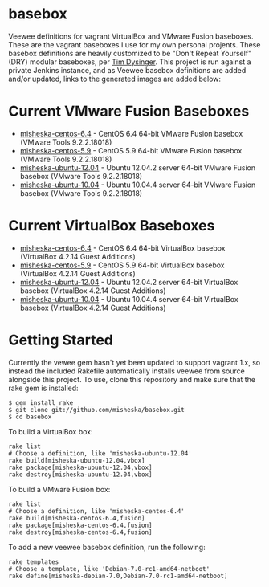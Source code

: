 basebox
=======

Veewee definitions for vagrant VirtualBox and VMware Fusion baseboxes. 
These are the vagrant baseboxes I use for my own personal projents.  These
basebox definitions are heavily customized to be "Don't Repeat Yourself" (DRY) 
modular baseboxes, per [Tim Dysinger](https://github.com/dysinger/basebox).
This project is run against a private Jenkins instance, and as Veewee basebox
definitions are added and/or updated, links to the generated images are
added below:

Current VMware Fusion Baseboxes
===============================

* [misheska-centos-6.4](https://www.dropbox.com/s/z939ia4kurfuw6h/misheska-centos-6.4.box) - CentOS 6.4 64-bit VMware Fusion basebox (VMware Tools 9.2.2.18018)
* [misheska-centos-5.9](https://www.dropbox.com/s/j9y298amevw7sfh/misheska-centos-5.9.box) - CentOS 5.9 64-bit VMware Fusion basebox (VMware Tools 9.2.2.18018)
* [misheska-ubuntu-12.04](https://www.dropbox.com/s/z2pa3qvrgyl77k1/misheska-ubuntu-12.04.box) - Ubuntu 12.04.2 server 64-bit VMware Fusion basebox (VMware Tools 9.2.2.18018)
* [misheska-ubuntu-10.04](https://www.dropbox.com/s/1rl14o3u3b8y5ea/misheska-ubuntu-10.04.box) - Ubuntu 10.04.4 server 64-bit VMware Fusion basebox (VMware Tools 9.2.2.18018)

Current VirtualBox Baseboxes
============================

* [misheska-centos-6.4](https://www.dropbox.com/s/y42egyh9cqsge24/misheska-centos-6.4.box) - CentOS 6.4 64-bit VirtualBox basebox (VirtualBox 4.2.14 Guest Additions)
* [misheska-centos-5.9](https://www.dropbox.com/s/5wpk5mhy3ovs0av/misheska-centos-5.9.box) - CentOS 5.9 64-bit VirtualBox basebox (VirtualBox 4.2.14 Guest Additions)
* [misheska-ubuntu-12.04](https://www.dropbox.com/s/dauh3gn69dp1bfq/misheska-ubuntu-10.04.box) - Ubuntu 12.04.2 server 64-bit VirtualBox basebox (VirtualBox 4.2.14 Guest Additions)
* [misheska-ubuntu-10.04](https://www.dropbox.com/s/m47nubjupedduvh/misheska-ubuntu-12.04.box) - Ubuntu 10.04.4 server 64-bit VirtualBox basebox (VirtualBox 4.2.14 Guest Additions)

Getting Started
===============

Currently the vewee gem hasn't yet been updated to support vagrant 1.x, so
instead the included Rakefile automatically installs veewee from source
alongside this project.  To use, clone this repository and make sure that
the rake gem is installed:

    $ gem install rake
    $ git clone git://github.com/misheska/basebox.git
    $ cd basebox

To build a VirtualBox box:

    rake list
    # Choose a definition, like 'misheska-ubuntu-12.04'
    rake build[misheska-ubuntu-12.04,vbox]
    rake package[misheska-ubuntu-12.04,vbox]
    rake destroy[misheska-ubuntu-12.04,vbox] 

To build a VMware Fusion box:

    rake list
    # Choose a definition, like 'misheska-centos-6.4'
    rake build[misheska-centos-6.4,fusion]
    rake package[misheska-centos-6.4,fusion]
    rake destroy[misheska-centos-6.4,fusion]

To add a new veewee basebox definition, run the following:

    rake templates
    # Choose a template, like 'Debian-7.0-rc1-amd64-netboot'
    rake define[misheska-debian-7.0,Debian-7.0-rc1-amd64-netboot]
